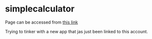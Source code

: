 # simplecalculator

Page can be accessed from <a href="https://cleargoaldigital.github.io/simplecalculator/">this link</a>

Trying to tinker with a new app that jas just been linked to this account.